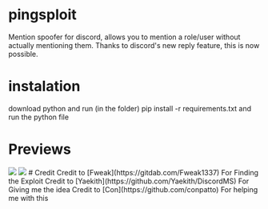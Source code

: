 # pingsploit
Mention spoofer for discord, allows you to mention a role/user without actually mentioning them. Thanks to discord's new reply feature, this is now possible.

# instalation
download python and run (in the folder) pip install -r requirements.txt and run the python file

# Previews
<img src="https://i.imgur.com/YiytXnG.png"/>
<img src="https://i.imgur.com/ckpdLmv.png"/>
# Credit
Credit to [Fweak](https://gitdab.com/Fweak1337) For Finding the Exploit
Credit to [Yaekith](https://github.com/Yaekith/DiscordMS) For Giving me the idea
Credit to [Con](https://github.com/conpatto) For helping me with this
